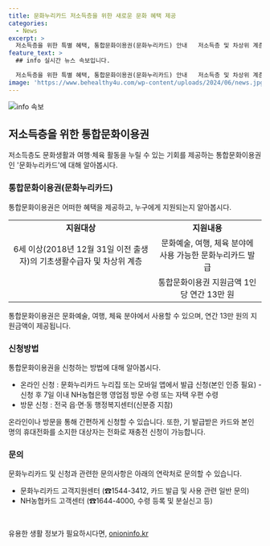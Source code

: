 ```yaml
---
title: 문화누리카드 저소득층을 위한 새로운 문화 혜택 제공
categories:
  - News
excerpt: >
  저소득층을 위한 특별 혜택, 통합문화이용권(문화누리카드) 안내   저소득층 및 차상위 계층을 위한 특별 혜택으로, 문화예술, 여행, 체육 활동을 즐길 수 있는 통합문화이용권(문화누리카드)이 소개되었습니다. 해당 카드는 가맹점에서 사용 가능하며, 연간 13만 원의 지원금액이 지급됩니다. 신청은 온라인 또는 방문을 통해 간편하게 가능하며, 자세한 사항은 문화누리카드 고객지원센터 및 NH농협카드 고객센터에서 안내 받을 수 있습니다. (자료출처=정책브리핑 www.korea.kr)
feature_text: >
  ## info 실시간 뉴스 속보입니다.

  저소득층을 위한 특별 혜택, 통합문화이용권(문화누리카드) 안내   저소득층 및 차상위 계층을 위한 특별 혜택으로, 문화예술, 여행, 체육 활동을 즐길 수 있는 통합문화이용권(문화누리카드)이 소개되었습니다. 해당 카드는 가맹점에서 사용 가능하며, 연간 13만 원의 지원금액이 지급됩니다. 신청은 온라인 또는 방문을 통해 간편하게 가능하며, 자세한 사항은 문화누리카드 고객지원센터 및 NH농협카드 고객센터에서 안내 받을 수 있습니다. (자료출처=정책브리핑 www.korea.kr)
image: 'https://www.behealthy4u.com/wp-content/uploads/2024/06/news.jpg'
---
```


<p><img src="https://www.behealthy4u.com/wp-content/uploads/2024/06/news.jpg" alt="info 속보" /></p>

<h2 data-ke-size="size26">저소득층을 위한 통합문화이용권</h2>

<p data-ke-size="size16">저소득층도 문화생활과 여행·체육 활동을 누릴 수 있는 기회를 제공하는 통합문화이용권인 '문화누리카드'에 대해 알아봅시다.</p>

<h3>통합문화이용권(문화누리카드)</h3>

<p data-ke-size="size16">통합문화이용권은 어떠한 혜택을 제공하고, 누구에게 지원되는지 알아봅시다.</p>

<table>
  <tr>
    <td style="text-align: center; height: 17px;"><b>지원대상</b></td>
    <td style="text-align: center; height: 17px;"><b>지원내용</b></td>
  </tr>
  <tr>
    <td style="text-align: center; height: 17px;">6세 이상(2018년 12월 31일 이전 출생자)의 기초생활수급자 및 차상위 계층</td>
    <td style="text-align: center; height: 17px;">문화예술, 여행, 체육 분야에 사용 가능한 문화누리카드 발급</td>
  </tr>
  <tr>
    <td style="text-align: center; height: 17px;"></td>
    <td style="text-align: center; height: 17px;">통합문화이용권 지원금액 1인당 연간 13만 원</td>
  </tr>
</table>

<p data-ke-size="size16">통합문화이용권은 문화예술, 여행, 체육 분야에서 사용할 수 있으며, 연간 13만 원의 지원금액이 제공됩니다.</p>

<h3>신청방법</h3>

<p data-ke-size="size16">통합문화이용권을 신청하는 방법에 대해 알아봅시다.</p>

<ul>
  <li>온라인 신청 : 문화누리카드 누리집 또는 모바일 앱에서 발급 신청(본인 인증 필요) - 신청 후 7일 이내 NH농협은행 영업점 방문 수령 또는 자택 우편 수령</li>
  <li>방문 신청 : 전국 읍·면·동 행정복지센터(신분증 지참)</li>
</ul>

<p data-ke-size="size16">온라인이나 방문을 통해 간편하게 신청할 수 있습니다. 또한, 기 발급받은 카드와 본인 명의 휴대전화를 소지한 대상자는 전화로 재충전 신청이 가능합니다.</p>

<h3>문의</h3>

<p data-ke-size="size16">문화누리카드 및 신청과 관련한 문의사항은 아래의 연락처로 문의할 수 있습니다.</p>

<ul>
  <li>문화누리카드 고객지원센터 (☎1544-3412, 카드 발급 및 사용 관련 일반 문의)</li>
  <li>NH농협카드 고객센터 (☎1644-4000, 수령 등록 및 분실신고 등)</li>
</ul>

<p data-ke-size="size16">&nbsp;</p>
유용한 생활 정보가 필요하시다면, <a href="https://onioninfo.kr" rel="dofollow">onioninfo.kr</a>


